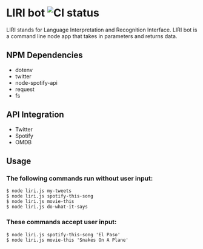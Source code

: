 # LIRI bot ![CI status](https://img.shields.io/badge/build-beta-brightgreen.svg)

LIRI stands for Language Interpretation and Recognition Interface. LIRI bot is a command line node app that takes in parameters and returns data.

## NPM Dependencies
* dotenv
* twitter
* node-spotify-api
* request
* fs

## API Integration
* Twitter
* Spotify
* OMDB


## Usage
### The following commands run without user input:
```
$ node liri.js my-tweets
$ node liri.js spotify-this-song
$ node liri.js movie-this
$ node liri.js do-what-it-says
```

### These commands accept user input:
```
$ node liri.js spotify-this-song 'El Paso'
$ node liri.js movie-this 'Snakes On A Plane'
```
